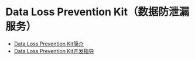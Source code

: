 # Data Loss Prevention Kit（数据防泄漏服务）

- [Data Loss Prevention Kit简介](dlp-overview.md)
- [Data Loss Prevention Kit开发指导](dlp-guidelines.md)